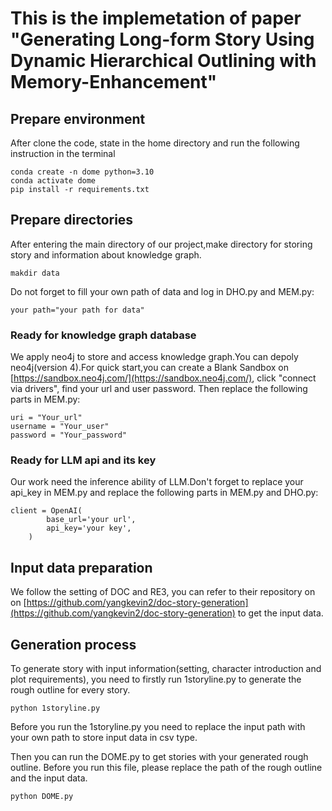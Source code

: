# This is the implemetation of paper "Generating Long-form Story Using Dynamic Hierarchical Outlining with Memory-Enhancement"
## Prepare environment
After clone the code, state in the home directory and run the following instruction in the terminal
```
conda create -n dome python=3.10
conda activate dome
pip install -r requirements.txt

```

## Prepare directories
After entering the main directory of our project,make directory for storing story and information about knowledge graph.
```
makdir data
```

Do not forget to fill your own path of data and log in DHO.py and MEM.py:

```
your path="your path for data"

```


### Ready for knowledge graph database
We apply neo4j to store and access knowledge graph.You can depoly neo4j(version 4).For quick start,you can create a Blank Sandbox on [https://sandbox.neo4j.com/](https://sandbox.neo4j.com/), click "connect via drivers", find your url and user password. Then replace the following parts in MEM.py:
```
uri = "Your_url"
username = "Your_user"     
password = "Your_password"
```

### Ready for LLM api and its key
Our work need the inference ability of LLM.Don't forget to replace your api_key in MEM.py and replace the following parts in MEM.py and DHO.py:
```
client = OpenAI(
        base_url='your url',
        api_key='your key',
    )
```
## Input data preparation
We follow the setting of DOC and RE3, you can refer to their repository on on [https://github.com/yangkevin2/doc-story-generation](https://github.com/yangkevin2/doc-story-generation) to get the input data.


## Generation process
To generate story with input information(setting, character introduction and plot requirements), you need to firstly run 1storyline.py to generate the rough outline for every story.
```
python 1storyline.py
```
Before you run the 1storyline.py you need to replace the input path with your own path to store input data in csv type.

Then you can run the DOME.py to get stories with your generated rough outline.
Before you run this file, please replace the path of the rough outline and the input data.
```
python DOME.py
```
